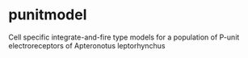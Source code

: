 # punitmodel
Cell specific integrate-and-fire type models for a population of P-unit electroreceptors of Apteronotus leptorhynchus
